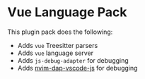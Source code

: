 # Vue Language Pack

This plugin pack does the following:

- Adds `vue` Treesitter parsers
- Adds `vue` language server
- Adds `js-debug-adapter` for debugging
- Adds [nvim-dap-vscode-js](https://github.com/mxsdev/nvim-dap-vscode-js) for debugging
